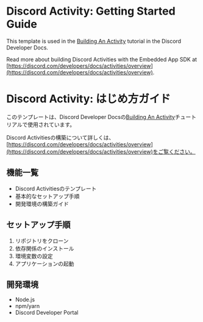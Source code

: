 # Discord Activity: Getting Started Guide

This template is used in the [Building An Activity](https://discord.com/developers/docs/activities/building-an-activity) tutorial in the Discord Developer Docs.

Read more about building Discord Activities with the Embedded App SDK at [https://discord.com/developers/docs/activities/overview](https://discord.com/developers/docs/activities/overview).

# Discord Activity: はじめ方ガイド

このテンプレートは、Discord Developer Docsの[Building An Activity](https://discord.com/developers/docs/activities/building-an-activity)チュートリアルで使用されています。

Discord Activitiesの構築について詳しくは、[https://discord.com/developers/docs/activities/overview](https://discord.com/developers/docs/activities/overview)をご覧ください。

## 機能一覧
- Discord Activitiesのテンプレート
- 基本的なセットアップ手順
- 開発環境の構築ガイド

## セットアップ手順
1. リポジトリをクローン
2. 依存関係のインストール
3. 環境変数の設定
4. アプリケーションの起動

## 開発環境
- Node.js
- npm/yarn
- Discord Developer Portal

